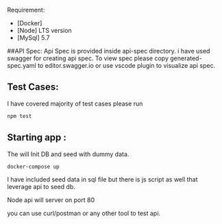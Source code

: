 
Requirement:
* [Docker]
* [Node] LTS version
* [MySql] 5.7

##API Spec:  Api Spec is provided inside api-spec directory. i have used swagger for creating api spec. To view spec please copy generated-spec.yaml to editor.swagger.io or use vscode plugin to visualize api spec.



## Test Cases: 

I have covered majority of test cases please run 

```sh
npm test
```

## Starting app :

The will Init DB and seed with dummy data. 

```sh
docker-compose up
```

I have included seed data in sql file but there is js script as well that leverage api to seed db.

Node api will server on port 80

you can use curl/postman or any other tool to test api.  
